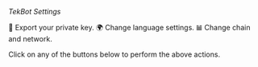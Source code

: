 *TekBot Settings*

🔐 Export your private key.
🌍 Change language settings. 
𝌡   Change chain and network.

Click on any of the buttons below to perform the above actions.